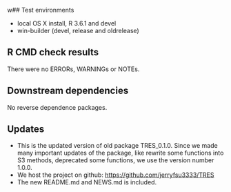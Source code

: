 w## Test environments
* local OS X install, R 3.6.1 and devel
* win-builder (devel, release and oldrelease)

## R CMD check results
There were no ERRORs, WARNINGs or NOTEs. 

## Downstream dependencies
No reverse dependence packages.

## Updates
* This is the updated version of old package TRES_0.1.0. Since we made many important updates of the package, like rewrite some functions into S3 methods, deprecated some functions, we use the version number 1.0.0.
* We host the project on github: https://github.com/jerryfsu3333/TRES
* The new README.md and NEWS.md is included.
